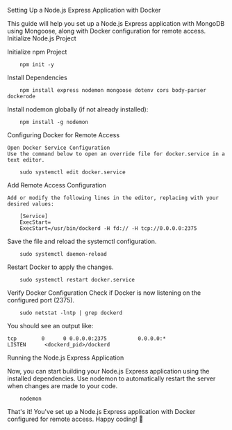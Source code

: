 Setting Up a Node.js Express Application with Docker

This guide will help you set up a Node.js Express application with MongoDB using Mongoose, along with Docker configuration for remote access.
Initialize Node.js Project

Initialize npm Project

        npm init -y

Install Dependencies

        npm install express nodemon mongoose dotenv cors body-parser dockerode

Install nodemon globally (if not already installed):

        npm install -g nodemon

Configuring Docker for Remote Access

    Open Docker Service Configuration
    Use the command below to open an override file for docker.service in a text editor.

        sudo systemctl edit docker.service

Add Remote Access Configuration

    Add or modify the following lines in the editor, replacing with your desired values:

        [Service]
        ExecStart=
        ExecStart=/usr/bin/dockerd -H fd:// -H tcp://0.0.0.0:2375

Save the file and reload the systemctl configuration.

        sudo systemctl daemon-reload

Restart Docker to apply the changes.

        sudo systemctl restart docker.service

Verify Docker Configuration
Check if Docker is now listening on the configured port (2375).

        sudo netstat -lntp | grep dockerd

You should see an output like:

    tcp        0      0 0.0.0.0:2375          0.0.0.0:*               LISTEN      <dockerd_pid>/dockerd

Running the Node.js Express Application

Now, you can start building your Node.js Express application using the installed dependencies. Use nodemon to automatically restart the server when changes are made to your code.

        nodemon

That's it! You've set up a Node.js Express application with Docker configured for remote access. Happy coding! 🚀
